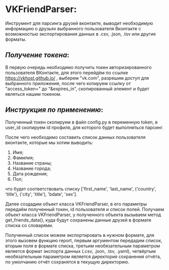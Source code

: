 # **VKFriendParser**:
Инструмент для парсинга друзей вконтакте, выводит необходимую информацию о друзьях выбранного 
пользователя Вконтакте с возможностью экспортирования данных в .csv, .json, .tsv или другие форматы.


## _Получение токена_: 

В первую очередь необходимо получить токен авторизированного пользователя ВКонтакте, 
для этого перейдём по ссылке https://vkhost.github.io/ , выберем "vk.com", разрешим доступ
для выбранного приложения, после чего копируем ссылку от "access_token=" до "&expires_in",
скопированный элемент и будет являться нашим токеном.

## _Инструкция по применению_:

Полученный токен скопируем в файл config.py в переменную token, в user_id скопируем id профиля, для которого будет
выполняться парсинг.

После чего необходимо составить список данных пользователя вконтакте, которые мы хотим выводить:
  1. Имя;
  2. Фамилия;
  3. Название страны;
  4. Название города;
  5. Дата рождения;
  6. Пол;

что будет соответствовать списку ['first_name', 'last_name', ('country', 'title'), ('city', 'title'), 'bdate', 'sex'].

Далее создадим объект класса VKFriendParser, в его параметры передаём полученный токен, id пользователя и список полей.
Получаем объект класса VKFriendParser, у полученного объекта вызываем метод get_friends_data(), куда будут сохранены данные друзей
в формате списка со словарями. 

Полученный список можем экспортировать в нужном формате, для этого вызовем функцию report, первым аргументом передадим список, вторым 
поля в формате списка, третьим необязательным параметром является формат экспорта данных (.csv, .json, .tsv, .yaml), четвёртым необязательным параметром
является директория сохранения отчёта, по умолчанию отчёт сохранятся в текущую директорию.
